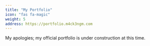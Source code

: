 ```yaml
---
title: "My Portfolio"
icon: "fas fa-magic"
weight: 5
address: https://portfolio.m4ck3ngm.com
---
```


My apologies; my official portfolio is under construction at this time.
